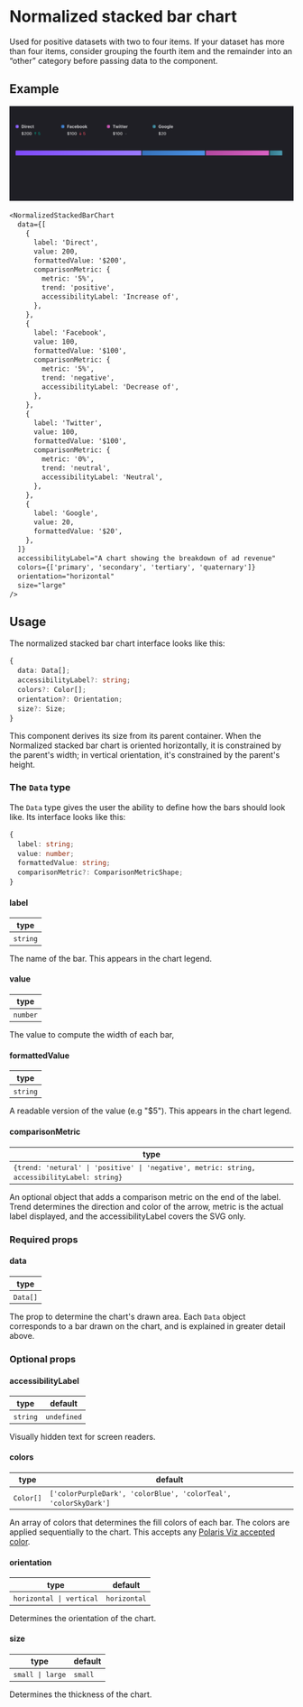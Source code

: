 # Normalized stacked bar chart

Used for positive datasets with two to four items. If your dataset has more than four items, consider grouping the fourth item and the remainder into an “other” category before passing data to the component.

## Example

<img src="normalized-stacked-bar-chart.png" alt="Normalized stacked bar chart example image" />

```tsx
<NormalizedStackedBarChart
  data={[
    {
      label: 'Direct',
      value: 200,
      formattedValue: '$200',
      comparisonMetric: {
        metric: '5%',
        trend: 'positive',
        accessibilityLabel: 'Increase of',
      },
    },
    {
      label: 'Facebook',
      value: 100,
      formattedValue: '$100',
      comparisonMetric: {
        metric: '5%',
        trend: 'negative',
        accessibilityLabel: 'Decrease of',
      },
    },
    {
      label: 'Twitter',
      value: 100,
      formattedValue: '$100',
      comparisonMetric: {
        metric: '0%',
        trend: 'neutral',
        accessibilityLabel: 'Neutral',
      },
    },
    {
      label: 'Google',
      value: 20,
      formattedValue: '$20',
    },
  ]}
  accessibilityLabel="A chart showing the breakdown of ad revenue"
  colors={['primary', 'secondary', 'tertiary', 'quaternary']}
  orientation="horizontal"
  size="large"
/>
```

## Usage

The normalized stacked bar chart interface looks like this:

```typescript
{
  data: Data[];
  accessibilityLabel?: string;
  colors?: Color[];
  orientation?: Orientation;
  size?: Size;
}
```

This component derives its size from its parent container. When the Normalized stacked bar chart is oriented horizontally, it is constrained by the parent's width; in vertical orientation, it's constrained by the parent's height.

### The `Data` type

The `Data` type gives the user the ability to define how the bars should look like. Its interface looks like this:

```typescript
{
  label: string;
  value: number;
  formattedValue: string;
  comparisonMetric?: ComparisonMetricShape;
}
```

#### label

| type     |
| -------- |
| `string` |

The name of the bar. This appears in the chart legend.

#### value

| type     |
| -------- |
| `number` |

The value to compute the width of each bar,

#### formattedValue

| type     |
| -------- |
| `string` |

A readable version of the value (e.g "\$5"). This appears in the chart legend.

#### comparisonMetric

| type
| -------------------------------------------------------------------------------------------- |
| `{trend: 'netural' \| 'positive' \| 'negative', metric: string, accessibilityLabel: string}` |

An optional object that adds a comparison metric on the end of the label. Trend determines the direction and color of the arrow, metric is the actual label displayed, and the accessibilityLabel covers the SVG only.

### Required props

#### data

| type     |
| -------- |
| `Data[]` |

The prop to determine the chart's drawn area. Each `Data` object corresponds to a bar drawn on the chart, and is explained in greater detail above.

### Optional props

#### accessibilityLabel

| type     | default     |
| -------- | ----------- |
| `string` | `undefined` |

Visually hidden text for screen readers.

#### colors

| type      | default                                                         |
| --------- | --------------------------------------------------------------- |
| `Color[]` | `['colorPurpleDark', 'colorBlue', 'colorTeal', 'colorSkyDark']` |

An array of colors that determines the fill colors of each bar. The colors are applied sequentially to the chart. This accepts any [Polaris Viz accepted color](/documentation/Polaris-Viz-colors.md).

#### orientation

| type                     | default      |
| ------------------------ | ------------ |
| `horizontal \| vertical` | `horizontal` |

Determines the orientation of the chart.

#### size

| type             | default |
| ---------------- | ------- |
| `small \| large` | `small` |

Determines the thickness of the chart.
